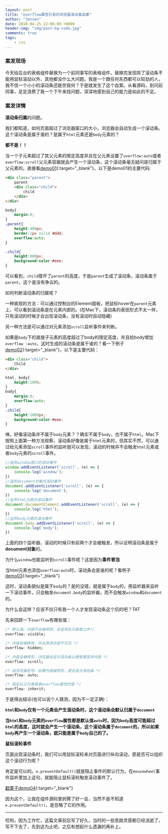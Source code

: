 ```yaml
---
layout: post
title: "overflow属性引发的浏览器滚动条血案"
author: "Jensen"
date: 2018-04-25 22:06:09 +0800
header-img: "img/post-bg-code.jpg"
comments: true
tags:
    - css
---
```


### 案发现场

今天给后台的表格组件替换为一个前同事写的表格组件，替换完发现除了滚动条不能用鼠标滚动以外，其他都没什么大问题。我是一个跟任何东西都可以较劲的人，我不信一个小小的滚动条还能奈我何？于是就发生了这个血案。从看源码，到问前同事，足足浪费了我一个下午来找问题，深深地感到自己的能力是如此的不足。

### 案发详情

**滚动条归属**的问题。

我们都知道，如何页面超过了浏览器窗口的大小，浏览器会自动生成一个滚动条。这个滚动条是属于谁的？是属于`html`元素还是`body`元素的？

**都不是！！**

当一个子元素超过了其父元素的限定高度并且在父元素设置了`overflow:auto`或者`overflow:scroll`父元素容器就会产生一个滚动条，这个滚动条毫无疑问是归属于父元素的。直接看[demo01](https://iamwjj.github.io/gp-demos/overflow/demo01.html){:target="_blank"}，以下是demo01的主要代码:

```html
<div class="parent">
    parent
    <div class="child">
        child
    </div>
</div>
```

```css
body{
	margin:0;
}
.parent{
    height:400px;
    border:1px solid #ddd;
    overflow:auto;
}

.child{
    height:800px;
    background-color:#eee;
}
```
可以看到，`child`撑开了`parent`的高度，于是`parent`生成了滚动条，滚动条属于`parent`，这个是没有争议的。

如何判断滚动条的归属呢？

一种直观的方法：可以通过控制台的Element面板，把鼠标hover在`parent`元素上，可以看到滚动条是在元素内部的。(在Mac下，滚动条的表现形式不太一样，只有滚动的时候才会出现滚动条，没有滚动时自动隐藏)

另一种方法是可以通过对元素添加`scroll`监听事件来判断。

如果是`body`下的直接子元素的高度超过了body的限定高度，并且给body增加`overflow
:auto`，这时生成的滚动条是属于谁的？看一下例子[demo02](https://iamwjj.github.io/gp-demos/overflow/demo02.html){:target="_blank"}，以下是主要代码：

```html
<div class="child">
    Child
</div>
```

```css
html, body{
    height:100%;
}
body{
    margin:0;
    overflow:auto;
}
.child{
    height:1000px;
    background-color:#eee;
}
```
咦，好像滚动条并不属于`body`元素？？确实不属于`body`，也不属于`html`。Mac下按照上面第一种方法观察，滚动条好像是属于`html`元素的，但其实不然，可以通过给元素添加`scroll`事件的监听就可以发现，滚动的时候并不会触发`html`元素或者`body`元素的`scroll`事件。

```js
//监听window窗口的滚动事件
window.addEventListener('scroll', (e) => {
    console.log('window');
})
//监听document对象的滚动事件
document.addEventListener('scroll', (e) => {
    console.log('document');
})
//监听html元素的滚动事件
document.documentElement.addEventListener('scroll', (e) => {
    console.log('html');
})
//监听body元素的滚动事件
document.body.addEventListener('scroll', (e) => {
    console.log('body');
})
```
上面的四个监听器，滚动的时候只有前两个才会被触发，所以证明滚动条是属于**document对象**的。

为什么`window`也能监听到`scroll`事件呢？这是因为**事件冒泡**

当html元素也添加`overflow:auto`时，滚动条会是谁的呢？看例子[demo03](https://iamwjj.github.io/gp-demos/overflow/demo03.html){:target="_blank"}


这时，滚动条貌似是属于`body`的？是的没错，就是属于`body`的，用监听器来监听一下滚动事件，只会触发`document.body`的监听器，而不会触发`window`和`document`的。

为什么会这样？应该不仅只有我一个人才发现滚动条这个坑的吧？TAT

先来回顾一下`overflow`有哪些值：

```css
/* 默认值。内容不会被修剪，会呈现在元素框之外*/
overflow: visible;

/* 内容会被修剪，并且其余内容不可见 */
overflow: hidden;

/* 内容会被修剪，浏览器会显示滚动条以便查看其余内容 */
overflow: scroll;

/* 由浏览器定夺，如果内容被修剪，就会显示滚动条 */
overflow: auto;

/* 规定从父元素继承overflow属性的值 */
overflow: inherit;

```

于是得出结论(也可以说个人猜测，因为不一定正确)：

**`html`和`body`仅有一个元素会产生滚动条时，这个滚动条会默认归属于`document`**

**当`html`和`body`元素的`overflow`属性都是默认值`auto`时，因为`body`高度可能超过`html`的高度，这时就会产生一个滚动条，这个滚动条属于`document`的，所以如果`body`再产生一个滚动条，就只能是属于`body`自己的了。**


**鼠标滚轮事件**

页面出现滚动条时，我们可以用鼠标滚轮来对页面进行纵向滚动，那是否可以组织这个滚动行为呢？

肯定是可以的。`e.preventDefault()`就是阻止事件的默认行为，在`mousewheel`事件监听里加上这句，就能阻止鼠标滚轮触发滚动事件了。

[戳栗子demo04](https://iamwjj.github.io/gp-demos/overflow/demo04.html){:target="_blank"}

因为这个，让我在组件源码里折腾了好一会，当然不是不知道`e.preventDefault()`，是忽略了它的作用。

---

哎哟，因为工作忙，这篇文章前后写了好久，当时的一些思路灵感都已经消逝了，写不下去了，先到这为止吧，之后有想起什么遗漏的再补上。




